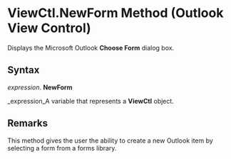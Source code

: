 
# ViewCtl.NewForm Method (Outlook View Control)

Displays the Microsoft Outlook  **Choose Form** dialog box.


## Syntax

 _expression_. **NewForm**

 _expression_A variable that represents a  **ViewCtl** object.


## Remarks

This method gives the user the ability to create a new Outlook item by selecting a form from a forms library.


